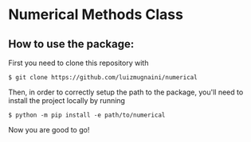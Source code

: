 # Numerical Methods Class

## How to use the package:

First you need to clone this repository with
```console
$ git clone https://github.com/luizmugnaini/numerical
```
Then, in order to correctly setup the path to the package, you'll need to
install the project locally by running
```console
$ python -m pip install -e path/to/numerical
```
Now you are good to go!
